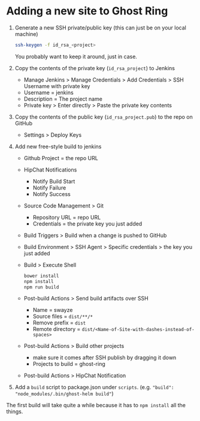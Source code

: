# Adding a new site to Ghost Ring
1. Generate a new SSH private/public key (this can just be on your local machine)

    ```sh
    ssh-keygen -f id_rsa_<project>
    ```

    You probably want to keep it around, just in case.

2. Copy the contents of the private key (`id_rsa_project`) to Jenkins
    - Manage Jenkins > Manage Credentials > Add Credentials > SSH Username with private key
    - Username = jenkins
    - Description = The project name
    - Private key > Enter directly > Paste the private key contents

3. Copy the contents of the public key (`id_rsa_project.pub`) to the repo on GitHub
    - Settings > Deploy Keys

4. Add new free-style build to jenkins
    - Github Project = the repo URL
    - HipChat Notifications
      - Notify Build Start
      - Notify Failure
      - Notify Success
    - Source Code Management > Git
        - Repository URL = repo URL
        - Credentials = the private key you just added
    - Build Triggers > Build when a change is pushed to GitHub
    - Build Environment > SSH Agent > Specific credentials > the key you just added
    - Build > Execute Shell

        ```sh
        bower install
        npm install
        npm run build
        ```

    - Post-build Actions > Send build artifacts over SSH
        - Name = swayze
        - Source files = `dist/**/*`
        - Remove prefix = `dist`
        - Remote directory = `dist/<Name-of-Site-with-dashes-instead-of-spaces>`
    - Post-build Actions > Build other projects
        - make sure it comes after SSH publish by dragging it down
        - Projects to build = ghost-ring
    - Post-build Actions > HipChat Notification

5. Add a `build` script to package.json under `scripts`. (e.g. `"build": "node_modules/.bin/ghost-helm build"`)

The first build will take quite a while because it has to `npm install` all the things.
